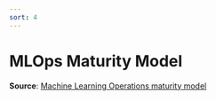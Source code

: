 ```yaml
---
sort: 4
---
```

# MLOps Maturity Model

**Source**: [Machine Learning Operations maturity model](https://docs.microsoft.com/en-us/azure/architecture/example-scenario/mlops/mlops-maturity-model)
